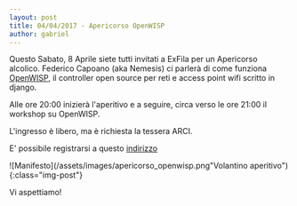 ```yaml
---
layout: post
title: 04/04/2017 - Apericorso OpenWISP
author: gabriel
---
```

Questo Sabato, 8 Aprile siete tutti invitati a ExFila per un Apericorso alcolico. Federico Capoano (aka Nemesis) ci parlerà di come funziona [OpenWISP](http://openwisp.org), il controller open source per reti e access point wifi scritto in django.

Alle ore 20:00 inizierà l'aperitivo e a seguire, circa verso le ore 21:00 il workshop su OpenWISP.

L'ingresso è libero, ma è richiesta la tessera ARCI.

E' possibile registrarsi a questo  [indirizzo](https://www.eventbrite.com/e/apericorso-openwisp-tickets-3340896009)

![Manifesto](/assets/images/apericorso_openwisp.png"Volantino aperitivo"){:class="img-post"}

Vi aspettiamo!
